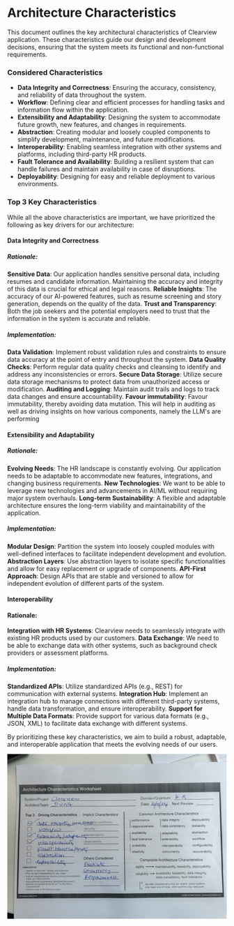 # Architecture Characteristics

This document outlines the key architectural characteristics of Clearview application. These characteristics guide our design and development decisions, ensuring that the system meets its functional and non-functional requirements.

### Considered Characteristics

- **Data Integrity and Correctness**: Ensuring the accuracy, consistency, and reliability of data throughout the system.
- **Workflow**: Defining clear and efficient processes for handling tasks and information flow within the application.
- **Extensibility and Adaptability**: Designing the system to accommodate future growth, new features, and changes in requirements.
- **Abstraction**: Creating modular and loosely coupled components to simplify development, maintenance, and future modifications.
- **Interoperability**: Enabling seamless integration with other systems and platforms, including third-party HR products.
- **Fault Tolerance and Availability**: Building a resilient system that can handle failures and maintain availability in case of disruptions.
- **Deployability**: Designing for easy and reliable deployment to various environments.


### Top 3 Key Characteristics

While all the above characteristics are important, we have prioritized the following as key drivers for our architecture:

#### Data Integrity and Correctness

##### Rationale:

**Sensitive Data**: Our application handles sensitive personal data, including resumes and candidate information. Maintaining the accuracy and integrity of this data is crucial for ethical and legal reasons.
**Reliable Insights**: The accuracy of our AI-powered features, such as resume screening and story generation, depends on the quality of the data.
**Trust and Transparency**: Both the job seekers and the potential employers need to trust that the information in the system is accurate and reliable.

##### Implementation:

**Data Validation**: Implement robust validation rules and constraints to ensure data accuracy at the point of entry and throughout the system.
**Data Quality Checks**: Perform regular data quality checks and cleansing to identify and address any inconsistencies or errors.
**Secure Data Storage**: Utilize secure data storage mechanisms to protect data from unauthorized access or modification.
**Auditing and Logging**: Maintain audit trails and logs to track data changes and ensure accountability.
**Favour immutability**: Favour immutability, thereby avoiding data mutation. This will help in auditing as well as driving insights on how various components, namely the LLM's are performing

#### Extensibility and Adaptability

##### Rationale:

**Evolving Needs**: The HR landscape is constantly evolving. Our application needs to be adaptable to accommodate new features, integrations, and changing business requirements.
**New Technologies**: We want to be able to leverage new technologies and advancements in AI/ML without requiring major system overhauls.
**Long-term Sustainability**: A flexible and adaptable architecture ensures the long-term viability and maintainability of the application.

##### Implementation:

**Modular Design**: Partition the system into loosely coupled modules with well-defined interfaces to facilitate independent development and evolution.
**Abstraction Layers**: Use abstraction layers to isolate specific functionalities and allow for easy replacement or upgrade of components.
**API-First Approach**: Design APIs that are stable and versioned to allow for independent evolution of different parts of the system.


#### Interoperability

#### Rationale:

**Integration with HR Systems**: Clearview needs to seamlessly integrate with existing HR products used by our customers.
**Data Exchange**: We need to be able to exchange data with other systems, such as background check providers or assessment platforms.


##### Implementation:

**Standardized APIs**: Utilize standardized APIs (e.g., REST) for communication with external systems.
**Integration Hub**: Implement an integration hub to manage connections with different third-party systems, handle data transformation, and ensure interoperability.
**Support for Multiple Data Formats**: Provide support for various data formats (e.g., JSON, XML) to facilitate data exchange with different systems.

By prioritizing these key characteristics, we aim to build a robust, adaptable, and interoperable application that meets the evolving needs of our users.

<img src="../diagrams/Architecture characteristics-Clearview.jpg">